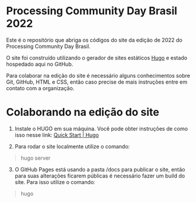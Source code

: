 # Processing Community Day Brasil 2022

Este é o repositório que abriga os códigos do site da edição de 2022 do Processing Community Day Brasil.

O site foi construído utilizando o gerador de sites estáticos [Hugo](https://gohugo.io/) e estado hospedado aqui no GitHub.

Para colaborar na edição do site é necessário alguns conhecimentos sobre Git, GitHub, HTML e CSS, então caso precise de mais instruções entre em contato com a organização.

# Colaborando na edição do site

1. Instale o HUGO em sua máquina. Você pode obter instruções de como isso nesse link: [Quick Start | Hugo](https://gohugo.io/getting-started/quick-start/)

2. Para rodar o site localmente utilize o comando: 
> hugo server

3. O GitHub Pages está usando a pasta /docs para publicar o site, então para suas alterações ficarem públicas é necessário fazer um build do site. Para isso utilize o comando:
> hugo








